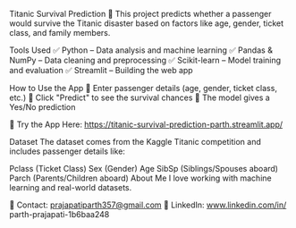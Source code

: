 Titanic Survival Prediction 🚢
This project predicts whether a passenger would survive the Titanic disaster based on factors like age, gender, ticket class, and family members.

Tools Used
✅ Python – Data analysis and machine learning
✅ Pandas & NumPy – Data cleaning and preprocessing
✅ Scikit-learn – Model training and evaluation
✅ Streamlit – Building the web app

How to Use the App
🔹 Enter passenger details (age, gender, ticket class, etc.)
🔹 Click "Predict" to see the survival chances
🔹 The model gives a Yes/No prediction

🚀 Try the App Here: https://titanic-survival-prediction-parth.streamlit.app/

Dataset
The dataset comes from the Kaggle Titanic competition and includes passenger details like:

Pclass (Ticket Class)
Sex (Gender)
Age
SibSp (Siblings/Spouses aboard)
Parch (Parents/Children aboard)
About Me
I love working with machine learning and real-world datasets.

📩 Contact: prajapatiparth357@gmail.com 
🔗 LinkedIn: www.linkedin.com/in/
parth-prajapati-1b6baa248



